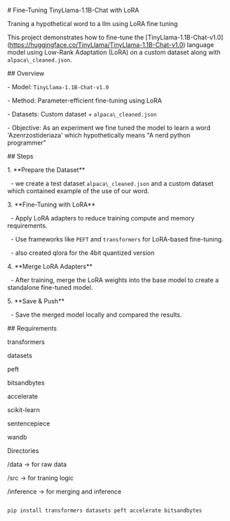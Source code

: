 \# Fine-Tuning TinyLlama-1.1B-Chat with LoRA

Traning a hypothetical word to a llm using LoRA fine tuning



This project demonstrates how to fine-tune the \[TinyLlama-1.1B-Chat-v1.0](https://huggingface.co/TinyLlama/TinyLlama-1.1B-Chat-v1.0) language model using Low-Rank Adaptation (LoRA) on a custom dataset along with `alpaca\_cleaned.json`.



\## Overview



\- Model: `TinyLlama-1.1B-Chat-v1.0`

\- Method: Parameter-efficient fine-tuning using LoRA

\- Datasets: Custom dataset + `alpaca\_cleaned.json`

\- Objective: As an experiment we fine tuned the model to learn a word 'Azenrzostideriaza' which hypothetically means "A nerd python programmer"



\## Steps



1\. \*\*Prepare the Dataset\*\*

&nbsp;  - we create a test dataset `alpaca\_cleaned.json` and a custom dataset which contained example of the use of our word.



3\. \*\*Fine-Tuning with LoRA\*\*

&nbsp;  - Apply LoRA adapters to reduce training compute and memory requirements.

&nbsp;  - Use frameworks like `PEFT` and `transformers` for LoRA-based fine-tuning.

&nbsp;  - also created qlora for the 4bit quantized version



4\. \*\*Merge LoRA Adapters\*\*

&nbsp;  - After training, merge the LoRA weights into the base model to create a standalone fine-tuned model.



5\. \*\*Save \& Push\*\*

&nbsp;  - Save the merged model locally and compared the results.



\## Requirements



transformers

datasets

peft

bitsandbytes

accelerate

scikit-learn

sentencepiece

wandb



Directories

/data -> for raw data

/src -> for traning logic

/inference -> for merging and inference





```bash

pip install transformers datasets peft accelerate bitsandbytes



